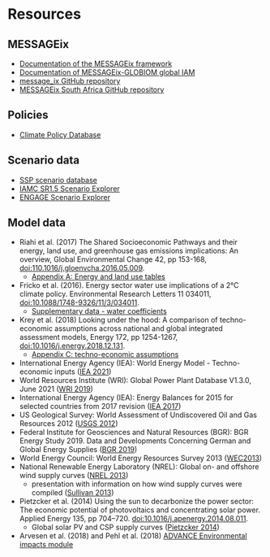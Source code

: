 Resources
=========

MESSAGEix
---------
- [Documentation of the MESSAGEix framework](https://docs.messageix.org/)
- [Documentation of MESSAGEix-GLOBIOM global IAM](https://docs.messageix.org/global/)
- [message_ix GitHub repository](https://github.com/iiasa/message_ix/)
- [MESSAGEix South Africa GitHub repository](https://github.com/tum-ewk/message_ix_south_africa)

Policies
--------
- [Climate Policy Database](http://climatepolicydatabase.org/index.php/Climate_Policy_Database)

Scenario data
-------------
- [SSP scenario database](https://tntcat.iiasa.ac.at/SspDb/)
- [IAMC SR1.5 Scenario Explorer](https://data.ece.iiasa.ac.at/iamc-1.5c-explorer/)
- [ENGAGE Scenario Explorer](https://data.ece.iiasa.ac.at/engage/)

Model data
----------
- Riahi et al. (2017) The Shared Socioeconomic Pathways and their energy, land use, and greenhouse gas emissions implications: An overview, Global Environmental Change 42, pp 153-168, [doi:110.1016/j.gloenvcha.2016.05.009](https://dx.doi.org/10.1016/j.gloenvcha.2016.05.009).
  - [Appendix A: Energy and land use tables](https://ars.els-cdn.com/content/image/1-s2.0-S0959378016300681-mmc1.pdf#%5B%7B%22num%22%3A96%2C%22gen%22%3A0%7D%2C%7B%22name%22%3A%22XYZ%22%7D%2C70%2C720%2C0%5D)
- Fricko et al. (2016). Energy sector water use implications of a 2°C climate policy. Environmental Research Letters 11 034011, [doi:10.1088/1748-9326/11/3/034011](https://doi.org/10.1088/1748-9326/11/3/034011).
  - [Supplementary data - water coefficients](https://iopscience.iop.org/1748-9326/11/3/034011/media/erl034011_suppdata.xlsx)
- Krey et al. (2018) Looking under the hood: A comparison of techno-economic assumptions across national and global integrated assessment models, Energy 172, pp 1254-1267, [doi:10.1016/j.energy.2018.12.131](https:doi.org/10.1016/j.energy.2018.12.131).
  - [Appendix C: techno-economic assumptions](https://ars.els-cdn.com/content/image/1-s2.0-S0360544218325039-mmc3.xlsx)
- International Energy Agency (IEA): World Energy Model - Techno-economic inputs ([IEA 2021](https://www.iea.org/reports/world-energy-model/techno-economic-inputs))
- World Resources Institute (WRI): Global Power Plant Database V1.3.0, June 2021 ([WRI 2019](http://datasets.wri.org/dataset/globalpowerplantdatabase))
- International Energy Agency (IEA): Energy Balances for 2015 for selected countries from 2017 revision ([IEA 2017](./IEA_energy_balances_2015.xlsx))
- US Geological Survey: World Assessment of Undiscovered Oil and Gas Resources 2012 ([USGS 2012](https://pubs.usgs.gov/dds/dds-069/dds-069-ff/))
- Federal Institute for Geosciences and Natural Resources (BGR): BGR Energy Study 2019. Data and Developments Concerning German and Global Energy Supplies ([BGR 2019](https://www.bgr.bund.de/EN/Themen/Energie/Produkte/energy_study_2019_summary_en.html))
- World Energy Council: World Energy Resources Survey 2013 ([WEC2013](https://www.worldenergy.org/assets/images/imported/2013/09/Complete_WER_2013_Survey.pdf))
- National Renewable Energy Laboratory (NREL): Global on- and offshore wind supply curves ([NREL 2013](https://web.stanford.edu/group/emf-research/docs/sm/2013/7-22/Patrick_Sullivan_Supplement_7.22_AM.xls))
  - presentation with information on how wind supply curves were compiled ([Sullivan 2013](http://www.cgd.ucar.edu/iam/meetings/2013iam-meeting/day2_energyandlanduse_sullivan.pdf))
- Pietzcker et al. (2014) Using the sun to decarbonize the power sector: The economic potential of photovoltaics and concentrating solar power. Applied Energy 135, pp 704–720. [doi:10.1016/j.apenergy.2014.08.011](https://doi.org/10.1016/j.apenergy.2014.08.011).
  - Global solar PV and CSP supply curves ([Pietzcker 2014](http://www.fp7-advance.eu/sites/default/files/documents/TB_WP5/ADVANCE_VREresources_Solar_byCountry.xlsx))
- Arvesen et al. (2018) and Pehl et al. (2018) [ADVANCE Environmental impacts module](http://fp7-advance.eu/?q=content/environmental-impacts-module)
